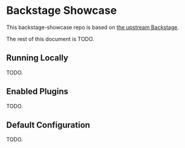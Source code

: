 # Backstage Showcase

This backstage-showcase repo is based on [the upstream
Backstage](https://backstage.io/docs/overview/architecture-overview).

The rest of this document is TODO.

## Running Locally

TODO.

## Enabled Plugins

TODO.

## Default Configuration

TODO.
